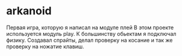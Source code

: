 # arkanoid
Первая игра, которую я написал на модуле плей
В этом проекте используется модуль play.
К большинству обьектам я подключал физику.
Создавал спрайты, делал проверку на косание и так же проверку на ножатие клавиш.
